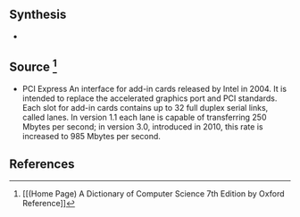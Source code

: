 ## Synthesis
- 
## Source [^1]
- PCI Express An interface for add-in cards released by Intel in 2004. It is intended to replace the accelerated graphics port and PCI standards. Each slot for add-in cards contains up to 32 full duplex serial links, called lanes. In version 1.1 each lane is capable of transferring 250 Mbytes per second; in version 3.0, introduced in 2010, this rate is increased to 985 Mbytes per second.
## References

[^1]: [[(Home Page) A Dictionary of Computer Science 7th Edition by Oxford Reference]]